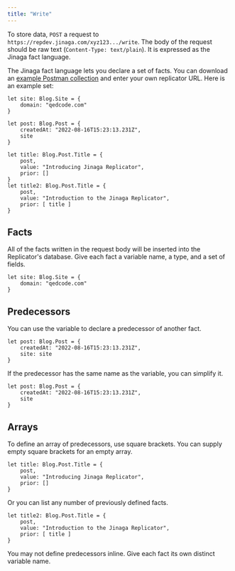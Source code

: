 ```yaml
---
title: "Write"
---
```


To store data, `POST` a request to `https://repdev.jinaga.com/xyz123.../write`.
The body of the request should be raw text (`Content-Type: text/plain`).
It is expressed as the Jinaga fact language.

The Jinaga fact language lets you declare a set of facts.
You can download an <a href="/Jinaga%20Blog%20Example.postman_collection.json" download>example Postman collection</a> and enter your own replicator URL.
Here is an example set:

```specification
let site: Blog.Site = {
    domain: "qedcode.com"
}

let post: Blog.Post = {
    createdAt: "2022-08-16T15:23:13.231Z",
    site
}

let title: Blog.Post.Title = {
    post,
    value: "Introducing Jinaga Replicator",
    prior: []
}
let title2: Blog.Post.Title = {
    post,
    value: "Introduction to the Jinaga Replicator",
    prior: [ title ]
}
```

## Facts

All of the facts written in the request body will be inserted into the Replicator's database.
Give each fact a variable name, a type, and a set of fields.

```specification
let site: Blog.Site = {
    domain: "qedcode.com"
}
```

## Predecessors

You can use the variable to declare a predecessor of another fact.

```specification
let post: Blog.Post = {
    createdAt: "2022-08-16T15:23:13.231Z",
    site: site
}
```

If the predecessor has the same name as the variable, you can simplify it.

```specification
let post: Blog.Post = {
    createdAt: "2022-08-16T15:23:13.231Z",
    site
}
```

## Arrays

To define an array of predecessors, use square brackets.
You can supply empty square brackets for an empty array.

```specification
let title: Blog.Post.Title = {
    post,
    value: "Introducing Jinaga Replicator",
    prior: []
}
```

Or you can list any number of previously defined facts.

```specification
let title2: Blog.Post.Title = {
    post,
    value: "Introduction to the Jinaga Replicator",
    prior: [ title ]
}
```

You may not define predecessors inline.
Give each fact its own distinct variable name.